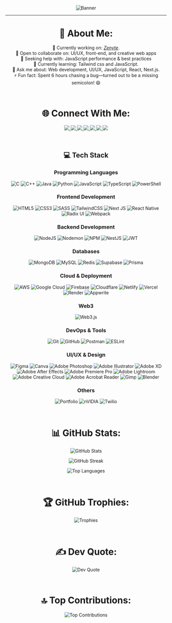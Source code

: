 <div align="center">

![Banner](https://readme-typing-svg.herokuapp.com/?center=true&vCenter=true&multiline=true&width=700&height=100&lines=Hi+There!+I'm+Tushar+Kanti+Dey;UI+Architect+%7C+Code+Ninja+%7C+Visual+Sorcerer;Crafting+elegant+experiences+with+Next.js+and+JavaScript+✨)

---

# 💫 About Me:
🔭 Currently working on: *[Zenyte](https://github.com/Tusharxhub/Zenyte)*.<br>
👯 Open to collaborate on: UI/UX, front-end, and creative web apps<br>
🤝 Seeking help with: JavaScript performance & best practices<br>
🌱 Currently learning: Tailwind css and JavaScript.<br>
💬 Ask me about: Web development, UI/UX, JavaScript, React, Next.js.<br>
⚡ Fun fact: Spent 6 hours chasing a bug—turned out to be a missing semicolon! 😄

<br/>

# 🌐 Connect With Me:
<p align="center">
  <a href="https://behance.net/tusharkantidey" target="_blank">
    <img src="https://img.shields.io/badge/Behance-1769ff?logo=behance&logoColor=white" />
  </a>
  <a href="https://instagram.com/tushardevx01" target="_blank">
    <img src="https://img.shields.io/badge/Instagram-E4405F?logo=instagram&logoColor=white" />
  </a>
  <a href="https://linkedin.com/in/tushar-kanti-dey-86185b28b" target="_blank">
    <img src="https://img.shields.io/badge/LinkedIn-0077B5?logo=linkedin&logoColor=white" />
  </a>
  <a href="https://medium.com/@t.k.d.dey2033929837" target="_blank">
    <img src="https://img.shields.io/badge/Medium-12100E?logo=medium&logoColor=white" />
  </a>
  <a href="https://pinterest.com/tkddey2033929837" target="_blank">
    <img src="https://img.shields.io/badge/Pinterest-E60023?logo=pinterest&logoColor=white" />
  </a>
  <a href="https://x.com/dey2033929837" target="_blank">
    <img src="https://img.shields.io/badge/X-000000?logo=x&logoColor=white" />
  </a>
  <a href="mailto:t.k.d.dey2033929837@gmail.com" target="_blank">
    <img src="https://img.shields.io/badge/Gmail-D14836?logo=gmail&logoColor=white" />
  </a>
</p>

<br/>

## 💻 Tech Stack

### Programming Languages
![C](https://img.shields.io/badge/c-%2300599C.svg?style=plastic&logo=c&logoColor=white) 
![C++](https://img.shields.io/badge/c++-%2300599C.svg?style=plastic&logo=c%2B%2B&logoColor=white) 
![Java](https://img.shields.io/badge/java-%23ED8B00.svg?style=plastic&logo=openjdk&logoColor=white) 
![Python](https://img.shields.io/badge/python-3670A0?style=plastic&logo=python&logoColor=ffdd54) 
![JavaScript](https://img.shields.io/badge/javascript-%23323330.svg?style=plastic&logo=javascript&logoColor=%23F7DF1E) 
![TypeScript](https://img.shields.io/badge/typescript-%23007ACC.svg?style=plastic&logo=typescript&logoColor=white) 
![PowerShell](https://img.shields.io/badge/PowerShell-%235391FE.svg?style=plastic&logo=powershell&logoColor=white)

### Frontend Development
![HTML5](https://img.shields.io/badge/html5-%23E34F26.svg?style=plastic&logo=html5&logoColor=white) 
![CSS3](https://img.shields.io/badge/css3-%231572B6.svg?style=plastic&logo=css3&logoColor=white) 
![SASS](https://img.shields.io/badge/SASS-hotpink.svg?style=plastic&logo=SASS&logoColor=white) 
![TailwindCSS](https://img.shields.io/badge/tailwindcss-%2338B2AC.svg?style=plastic&logo=tailwind-css&logoColor=white) 
![Next JS](https://img.shields.io/badge/Next-black?style=plastic&logo=next.js&logoColor=white) 
![React Native](https://img.shields.io/badge/react_native-%2320232a.svg?style=plastic&logo=react&logoColor=%2361DAFB) 
![Radix UI](https://img.shields.io/badge/radix%20ui-161618.svg?style=plastic&logo=radix-ui&logoColor=white) 
![Webpack](https://img.shields.io/badge/webpack-%238DD6F9.svg?style=plastic&logo=webpack&logoColor=black)

### Backend Development
![NodeJS](https://img.shields.io/badge/node.js-6DA55F?style=plastic&logo=node.js&logoColor=white) 
![Nodemon](https://img.shields.io/badge/NODEMON-%23323330.svg?style=plastic&logo=nodemon&logoColor=%BBDEAD) 
![NPM](https://img.shields.io/badge/NPM-%23CB3837.svg?style=plastic&logo=npm&logoColor=white) 
![NestJS](https://img.shields.io/badge/nestjs-%23E0234E.svg?style=plastic&logo=nestjs&logoColor=white) 
![JWT](https://img.shields.io/badge/JWT-black?style=plastic&logo=JSON%20web%20tokens)

### Databases
![MongoDB](https://img.shields.io/badge/MongoDB-%234ea94b.svg?style=plastic&logo=mongodb&logoColor=white) 
![MySQL](https://img.shields.io/badge/mysql-4479A1.svg?style=plastic&logo=mysql&logoColor=white) 
![Redis](https://img.shields.io/badge/redis-%23DD0031.svg?style=plastic&logo=redis&logoColor=white) 
![Supabase](https://img.shields.io/badge/Supabase-3ECF8E?style=plastic&logo=supabase&logoColor=white) 
![Prisma](https://img.shields.io/badge/Prisma-3982CE?style=plastic&logo=Prisma&logoColor=white)

### Cloud & Deployment
![AWS](https://img.shields.io/badge/AWS-%23FF9900.svg?style=plastic&logo=amazon-aws&logoColor=white) 
![Google Cloud](https://img.shields.io/badge/GoogleCloud-%234285F4.svg?style=plastic&logo=google-cloud&logoColor=white) 
![Firebase](https://img.shields.io/badge/firebase-%23039BE5.svg?style=plastic&logo=firebase) 
![Cloudflare](https://img.shields.io/badge/Cloudflare-F38020?style=plastic&logo=Cloudflare&logoColor=white) 
![Netlify](https://img.shields.io/badge/netlify-%23000000.svg?style=plastic&logo=netlify&logoColor=#00C7B7) 
![Vercel](https://img.shields.io/badge/vercel-%23000000.svg?style=plastic&logo=vercel&logoColor=white) 
![Render](https://img.shields.io/badge/Render-%46E3B7.svg?style=plastic&logo=render&logoColor=white) 
![Appwrite](https://img.shields.io/badge/Appwrite-%23FD366E.svg?style=plastic&logo=appwrite&logoColor=white)

### Web3
![Web3.js](https://img.shields.io/badge/web3.js-F16822?style=plastic&logo=web3.js&logoColor=white)

### DevOps & Tools
![Git](https://img.shields.io/badge/git-%23F05033.svg?style=plastic&logo=git&logoColor=white) 
![GitHub](https://img.shields.io/badge/github-%23121011.svg?style=plastic&logo=github&logoColor=white) 
![Postman](https://img.shields.io/badge/Postman-FF6C37?style=plastic&logo=postman&logoColor=white) 
![ESLint](https://img.shields.io/badge/ESLint-4B3263?style=plastic&logo=eslint&logoColor=white)

### UI/UX & Design
![Figma](https://img.shields.io/badge/figma-%23F24E1E.svg?style=plastic&logo=figma&logoColor=white) 
![Canva](https://img.shields.io/badge/Canva-%2300C4CC.svg?style=plastic&logo=Canva&logoColor=white) 
![Adobe Photoshop](https://img.shields.io/badge/adobe%20photoshop-%2331A8FF.svg?style=plastic&logo=adobe%20photoshop&logoColor=white) 
![Adobe Illustrator](https://img.shields.io/badge/adobe%20illustrator-%23FF9A00.svg?style=plastic&logo=adobe%20illustrator&logoColor=white) 
![Adobe XD](https://img.shields.io/badge/Adobe%20XD-470137?style=plastic&logo=Adobe%20XD&logoColor=#FF61F6) 
![Adobe After Effects](https://img.shields.io/badge/Adobe%20After%20Effects-9999FF.svg?style=plastic&logo=Adobe%20After%20Effects&logoColor=white) 
![Adobe Premiere Pro](https://img.shields.io/badge/Adobe%20Premiere%20Pro-9999FF.svg?style=plastic&logo=Adobe%20Premiere%20Pro&logoColor=white) 
![Adobe Lightroom](https://img.shields.io/badge/Adobe%20Lightroom-31A8FF.svg?style=plastic&logo=Adobe%20Lightroom&logoColor=white) 
![Adobe Creative Cloud](https://img.shields.io/badge/Adobe%20Creative%20Cloud-DA1F26.svg?style=plastic&logo=Adobe%20Creative%20Cloud&logoColor=white) 
![Adobe Acrobat Reader](https://img.shields.io/badge/Adobe%20Acrobat%20Reader-EC1C24.svg?style=plastic&logo=Adobe%20Acrobat%20Reader&logoColor=white) 
![Gimp](https://img.shields.io/badge/Gimp-657D8B?style=plastic&logo=gimp&logoColor=FFFFFF) 
![Blender](https://img.shields.io/badge/blender-%23F5792A.svg?style=plastic&logo=blender&logoColor=white)

### Others
![Portfolio](https://img.shields.io/badge/Portfolio-%23000000.svg?style=plastic&logo=firefox&logoColor=#FF7139) 
![nVIDIA](https://img.shields.io/badge/nVIDIA-%2376B900.svg?style=plastic&logo=nVIDIA&logoColor=white) 
![Twilio](https://img.shields.io/badge/Twilio-F22F46?style=plastic&logo=Twilio&logoColor=white)


<br/>

# 📊 GitHub Stats:
<p align="center">
  <img src="https://github-readme-stats.vercel.app/api?username=Tusharxhub&theme=blue-green&hide_border=false&include_all_commits=true&count_private=true" alt="GitHub Stats" />
</p>
<p align="center">
  <img src="https://nirzak-streak-stats.vercel.app/?user=Tusharxhub&theme=blue-green&hide_border=false" alt="GitHub Streak" />
</p>
<p align="center">
  <img src="https://github-readme-stats.vercel.app/api/top-langs/?username=Tusharxhub&theme=blue-green&hide_border=false&layout=compact" alt="Top Languages" />
</p>

<br/>

# 🏆 GitHub Trophies:
<p align="center">
  <img src="https://github-profile-trophy.vercel.app/?username=Tusharxhub&theme=radical&no-frame=true&margin-w=4" alt="Trophies" />
</p>

<br/>

# ✍️ Dev Quote:
<p align="center">
  <img src="https://quotes-github-readme.vercel.app/api?type=horizontal&theme=tokyonight" alt="Dev Quote" />
</p>

<br/>

# 🔝 Top Contributions:
<p align="center">
  <img src="https://github-contributor-stats.vercel.app/api?username=Tusharxhub&limit=5&theme=cobalt&combine_all_yearly_contributions=true" alt="Top Contributions" />
</p>

</div>
